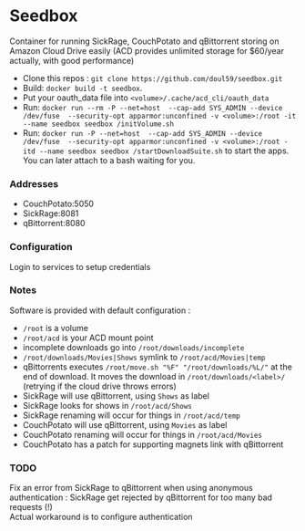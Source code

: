 # Seedbox
Container for running SickRage, CouchPotato and qBittorrent storing on Amazon Cloud Drive easily
(ACD provides unlimited storage for $60/year actually, with good performance)

- Clone this repos : `git clone https://github.com/doul59/seedbox.git`
- Build: `docker build -t seedbox`.  
- Put your oauth_data file into `<volume>/.cache/acd_cli/oauth_data  `
- Run: `docker run --rm -P --net=host  --cap-add SYS_ADMIN --device /dev/fuse  --security-opt apparmor:unconfined -v <volume>:/root -it --name seedbox seedbox /initVolume.sh`  
- Run: `docker run -P --net=host  --cap-add SYS_ADMIN --device /dev/fuse  --security-opt apparmor:unconfined -v <volume>:/root -itd --name seedbox seedbox /startDownloadSuite.sh` to start the apps. You can later attach to a bash waiting for you. 

### Addresses
- CouchPotato:5050 
- SickRage:8081 
- qBittorrent:8080

### Configuration  
Login to services to setup credentials  

### Notes  
Software is provided with default configuration :  
- `/root` is a volume  
- `/root/acd` is your ACD mount point  
- incomplete downloads go into `/root/downloads/incomplete`
- `/root/downloads/Movies|Shows` symlink to `/root/acd/Movies|temp`
- qBittorrents executes `/root/move.sh "%F" "/root/downloads/%L/"` at the end of download. It moves the download in `/root/downloads/<label>/` (retrying if the cloud drive throws errors)  
- SickRage will use qBittorrent, using `Shows` as label  
- SickRage looks for shows in `/root/acd/Shows`  
- SickRage renaming will occur for things in `/root/acd/temp`  
- CouchPotato will use qBittorrent, using `Movies` as label  
- CouchPotato renaming will occur for things in `/root/acd/Movies`
- CouchPotato has a patch for supporting magnets link with qBittorrent  

### TODO  
Fix an error from SickRage to qBittorrent when using anonymous authentication : SickRage get rejected by qBittorrent for too many bad requests (!)  
Actual workaround is to configure authentication  

